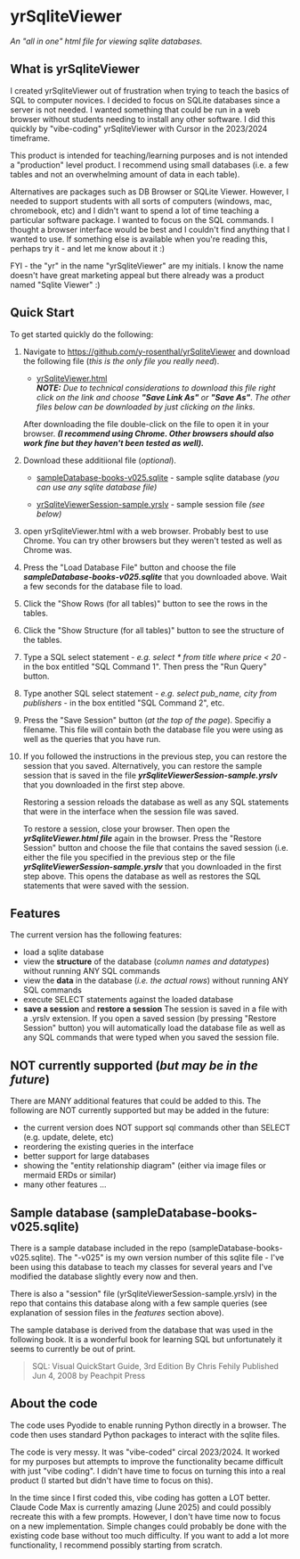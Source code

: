 # yrSqliteViewer

*An "all in one" html file for viewing sqlite databases.*

## What is yrSqliteViewer

I created yrSqliteViewer out of frustration when trying to teach the basics of SQL to computer novices. 
I decided to focus on SQLite databases since a server is not needed. 
I wanted something that could be run in a web browser without students needing to install any other software.
I did this quickly by "vibe-coding" yrSqliteViewer with Cursor in the 2023/2024 timeframe. 

This product is intended for teaching/learning purposes and is not intended a "production" level product.
I recommend using small databases (i.e. a few tables and not an overwhelming amount of data in each table).

Alternatives are packages such as DB Browser or SQLite Viewer. However, I needed to support students 
with all sorts of computers (windows, mac, chromebook, etc) and I didn't want to spend a lot of time 
teaching a particular software package. I wanted to focus on the SQL commands. I thought a browser
interface would be best and I couldn't find anything that I wanted to use. If something else is
available when you're reading this, perhaps try it - and let me know about it :)

FYI - the "yr" in the name "yrSqliteViewer" are my initials. I know the name doesn't have great marketing
appeal but there already was a product named "Sqlite Viewer" :)


## Quick Start

To get started quickly do the following:

1. Navigate to https://github.com/y-rosenthal/yrSqliteViewer and download the following file
   (*this is the only file you really need*).

   * <a href="https://github.com/y-rosenthal/yrSqliteViewer/raw/master/yrSqliteViewer.html" download>yrSqliteViewer.html</a><br /> 
     ***NOTE:***
     *Due to technical considerations to download this file* 
     *right click on the link and choose* ***"Save Link As"*** *or* ***"Save As"***.
     *The other files below can be downloaded by just clicking on the links.*

   After downloading the file double-click on the file
   to open it in your browser. ***(I recommend using Chrome. Other browsers should also work fine
   but they haven't been tested as well).***


2. Download these additiional file (*optional*).

   * <a href="https://github.com/y-rosenthal/yrSqliteViewer/raw/master/sampleDatabase-books-v025.sqlite" download>sampleDatabase-books-v025.sqlite</a> - sample sqlite database *(you can use any sqlite database file)*

   * <a href="https://github.com/y-rosenthal/yrSqliteViewer/raw/master/yrSqliteViewerSession-sample.yrslv" download>yrSqliteViewerSession-sample.yrslv</a> - sample session file *(see below)*

     
3. open yrSqliteViewer.html with a web browser. 
   Probably best to use Chrome. You can try other browsers but they weren't tested as well as Chrome was.

4. Press the "Load Database File" button and choose the file ***sampleDatabase-books-v025.sqlite***
   that you downloaded above. Wait a few seconds for the database file to load.
 
5. Click the "Show Rows (for all tables)" button to see the rows in the tables.

6. Click the "Show Structure (for all tables)" button to see the structure of the tables.
 
7. Type a SQL select statement - *e.g. select * from title where price < 20* - in the box entitled "SQL Command 1". 
   Then press the "Run Query" button.
 
8. Type another SQL select statement - *e.g. select pub_name, city from publishers* - in the box entitled "SQL Command 2", etc.
 
9. Press the "Save Session" button (*at the top of the page*). Specifiy a filename. This file will contain
   both the database file you were using as well as the queries that you have run.
 
10. If you followed the instructions in the previous step, you can restore the session 
    that you saved. Alternatively, you can restore the sample session that is saved in the file
    ***yrSqliteViewerSession-sample.yrslv*** that you downloaded in the first step above.
    
    Restoring a session reloads the database as well as any SQL statements that were in
    the interface when the session file was saved. 
    
    To restore a session, close your browser. 
    Then open the ***yrSqliteViewer.html file*** again in the browser. 
    Press the "Restore Session" button and choose the file that contains the saved session
    (i.e. either the file you specified in the previous step or the file 
    ***yrSqliteViewerSession-sample.yrslv*** that you downloaded in the first step above. 
    This opens the database as well as restores the SQL statements that were saved with the session.
    

## Features

The current version has the following features:

- load a sqlite database
- view the **structure** of the database (*column names and datatypes*) without running ANY SQL commands
- view the **data** in the database (*i.e. the actual rows*) without running ANY SQL commands
- execute SELECT statements against the loaded database
- **save a session** and **restore a session**
  The session is saved in a file with a .yrslv extension.
  If you open a saved session (by pressing "Restore Session" button) you will automatically load the database file
  as well as any SQL commands that were typed when you saved the session file.

## NOT currently supported (*but may be in the future*)

There are MANY additional features that could be added to this. The following are NOT currently
supported but may be added in the future:

- the current version does NOT support sql commands other than SELECT (e.g. update, delete, etc)
- reordering the existing queries in the interface
- better support for large databases
- showing the "entity relationship diagram" (either via image files or mermaid ERDs or similar)
- many other features ...


## Sample database (sampleDatabase-books-v025.sqlite)

There is a sample database included in the repo (sampleDatabase-books-v025.sqlite). 
The "-v025" is my own version number of this sqlite file - I've been using this database to teach my classes
for several years and I've modified the database slightly every now and then. 

There is also a "session" file (yrSqliteViewerSession-sample.yrslv) in the repo that contains this 
database along with a few sample queries (see explanation of session files in the *features* section above).

The sample database is derived from the database that was used in the following book. 
It is a wonderful book for learning SQL but unfortunately it seems to currently be out of print.

> SQL: Visual QuickStart Guide, 3rd Edition
> By Chris Fehily
> Published Jun 4, 2008 by Peachpit Press


## About the code

The code uses Pyodide to enable running Python directly in a browser.
The code then uses standard Python packages to interact with the sqlite files. 

The code is very messy. It was "vibe-coded" circal 2023/2024. It worked for my purposes but 
attempts to improve the functionality became difficult with just "vibe coding".
I didn't have time to focus on turning this into a real product (I started but didn't have time
to focus on this). 

In the time since I first coded this, vibe coding has gotten a LOT better. Claude Code Max is currently 
amazing (June 2025) and could possibly recreate this with a few prompts. However, I don't have time 
now to focus on a new implementation. Simple changes could probably be done with the existing code base
without too much difficulty. If you want to add a lot more functionality, I recommend possibly starting from scratch. 
